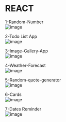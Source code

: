 # REACT
1-Random-Number
<br />
![image](https://user-images.githubusercontent.com/109859611/206564160-85c3a094-b6a1-49e2-a433-465624a9a6bc.png)
<br />

2-Todo List App
<br />
![image](https://user-images.githubusercontent.com/109859611/206780790-14925250-af85-45dd-9edc-4f2431e79301.png)
<br />

3-Image-Gallery-App
<br />
![image](https://user-images.githubusercontent.com/109859611/207147625-0e2ee71d-cdc8-47ab-bf48-8be2efc679cf.png)
<br />

4-Weather-Forecast
<br />
![image](https://user-images.githubusercontent.com/109859611/207711160-a7844ad5-f8ad-4378-b36f-ddd16de8ac33.png)
<br />

5-Random-quote-generator
<br />
![image](https://user-images.githubusercontent.com/109859611/208140692-f69798ce-493a-4e45-a76b-0d79b13d5b25.png)
<br />

6-Cards
<br />
![image](https://user-images.githubusercontent.com/109859611/218560428-45ddf831-8d83-475c-92f7-a6e0e4813104.png)
<br />

7-Dates Reminder
<br />
![image](https://user-images.githubusercontent.com/109859611/218697830-482fcf22-8920-4cad-b1e8-4c565fca7a48.png)
<br />


